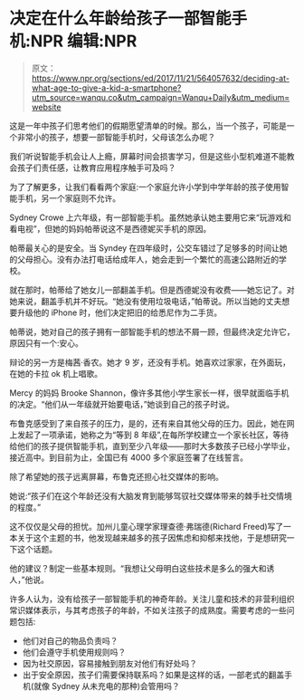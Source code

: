 # 决定在什么年龄给孩子一部智能手机:NPR 编辑:NPR

> 原文：<https://www.npr.org/sections/ed/2017/11/21/564057632/deciding-at-what-age-to-give-a-kid-a-smartphone?utm_source=wanqu.co&utm_campaign=Wanqu+Daily&utm_medium=website>

这是一年中孩子们思考他们的假期愿望清单的时候。那么，当一个孩子，可能是一个非常小的孩子，想要一部智能手机时，父母该怎么办呢？

我们听说智能手机会让人上瘾，屏幕时间会损害学习，但是这些小型机难道不能教会孩子们责任感，让教育应用程序触手可及吗？

为了了解更多，让我们看看两个家庭:一个家庭允许小学到中学年龄的孩子使用智能手机，另一个家庭则不允许。

Sydney Crowe 上六年级，有一部智能手机。虽然她承认她主要用它来“玩游戏和看电视”，但她的妈妈帕蒂说这不是西德妮买手机的原因。

帕蒂最关心的是安全。当 Syndey 在四年级时，公交车错过了足够多的时间让她的父母担心。没有办法打电话给成年人，她会走到一个繁忙的高速公路附近的学校。

就在那时，帕蒂给了她女儿一部翻盖手机。但是西德妮没有收费——她忘记了。对她来说，翻盖手机并不好玩。“她没有使用垃圾电话，”帕蒂说。所以当她的丈夫想要升级他的 iPhone 时，他们决定把旧的给悉尼作为二手货。

帕蒂说，她对自己的孩子拥有一部智能手机的想法不屑一顾，但最终决定允许它，原因只有一个:安心。

辩论的另一方是梅茜·香农。她才 9 岁，还没有手机。她喜欢过家家，在外面玩，在她的卡拉 ok 机上唱歌。

Mercy 的妈妈 Brooke Shannon，像许多其他小学生家长一样，很早就面临手机的决定。“他们从一年级就开始要电话，”她谈到自己的孩子时说。

布鲁克感受到了来自孩子的压力，是的，还有来自其他父母的压力。因此，她在网上发起了一项承诺，她称之为“等到 8 年级”,在每所学校建立一个家长社区，等待给他们的孩子提供智能手机，直到至少八年级——那时大多数孩子已经小学毕业，接近高中。到目前为止，全国已有 4000 多个家庭签署了在线誓言。

除了希望她的孩子远离屏幕，布鲁克还担心社交媒体的影响。

她说:“孩子们在这个年龄还没有大脑发育到能够驾驭社交媒体带来的棘手社交情境的程度。”

这不仅仅是父母的担忧。加州儿童心理学家理查德·弗瑞德(Richard Freed)写了一本关于这个主题的书，他发现越来越多的孩子因焦虑和抑郁来找他，于是想研究一下这个话题。

他的建议？制定一些基本规则。“我想让父母明白这些技术是多么的强大和诱人，”他说。

许多人认为，没有给孩子一部智能手机的神奇年龄。关注儿童和技术的非营利组织常识媒体表示，与其考虑孩子的年龄，不如关注孩子的成熟度。需要考虑的一些问题包括:

*   他们对自己的物品负责吗？
*   他们会遵守手机使用规则吗？
*   因为社交原因，容易接触到朋友对他们有好处吗？
*   出于安全原因，孩子们需要保持联系吗？如果是这样的话，一部老式的翻盖手机(就像 Sydney 从未充电的那种)会管用吗？